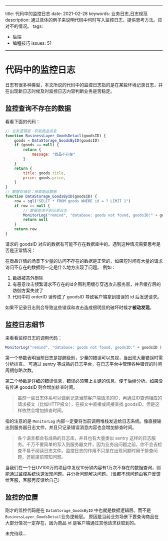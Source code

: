 ----
title: 代码中的监控日志
date: 2021-02-28
keywords: 业务日志,日志规范
description: 通过具体的例子来说明代码中何时写入监控日志，提供思考方法。应对不的情况。
tags:
- 后端
- 编程技巧
issues: 51
----

# 代码中的监控日志

日志有很多种类型，本文所说的代码中的监控日志指的是在某些环境记录日志，并在出现新日志时候及时监控日志内容判断业务是否稳定。


## 监控查询不存在的数据

看看下面的代码：

```js
// 业务逻辑层：获取商品信息
function BusinessLayer_GoodsDetail(goodsID) {
    goods = DataStorage_GoodsByID(goodsID)
    if (goods == null) {
        return {
            message: "商品不存在"
        }
    }
    return {
        title: goods.title,
        price: goods.price,
    }
}
// 数据存储层：获取商品数据
function DataStorage_GoodsByID(goodsID) {
    row = sql("SELCT * FROM goods WHERE id = ? LIMIT 1")
    if row == null {
        // 数据查询不到记录日志
        MonitorLog("remind", "database: goods not found, goodsID:" + goodsID )
        return null
    }
    return row
}
```

请求的 goodsID 对应的数据有可能不存在数据库中的。遇到这种情况需要思考是否是正常情况：

在商品详情的场景下少量的访问不存在的数据是正常的，如果短时间有大量的请求访问不存在的数据则一定是什么地方出现了问题。
例如：

1. 数据被意外删除
2. 有恶意攻击频繁请求不存在的id企图利用缓存穿透攻击服务器，并且缓存层的防御方案失效了
3. 代码中将 orderID 误传成了 goodsID 导致客户端拿到错误的 id 后发送请求。

如果不记录日志则会导致这些错误和攻击造成很明显的破坏时候才**被动发现**。

## 监控日志细节

来看看监控日志的调用代码：

```js
MonitorLog("remind", "database: goods not found, goodsID:" + goodsID )
```

第一个参数表明当前日志是提醒级别，少量的错误可以忽视，当出现大量错误时需分析排查。
可通过 sentry 等成熟的日志平台，在日志平台中管理各种错误的时间周期忽略次数。

第二个参数是详细的错误信息，错误必须带上关键的信息，便于后续分析。如果没有传递 goodsID 则会增加排查时间。

> 虽然一些日志体系可以做到记录当前客户端请求的ID，再通过ID查询相应的请求报文（比如HTTP报文），在报文中直接或间接查找 goodsID。但是这样依然会增加排查时间。

指的注意的是 `MonitorLog` 内部一定要将当前调用堆栈发送给日志系统。像直接输出到服务器日志文件，并且只记录错误消息内容也会增加排查时间。

> 各个语言都会有成熟的日志库，并且也有大量类似 sentry 这样的日志服务。千万不要简单的写入到服务器文件，因为业务出问题之前，你不会去检查不易于阅读日志文件。监控日志的作用不只是在出现问题时用于排查问题，还能提前预知问题。


当我们在一个日UV100万的项目中发现10分钟内容有1万次不存在的数据查询，则能通过监控系统快速发现问题。并分析问题解决问题。（谁都不想问题由客户反馈给客服，客服再反馈给自己）

## 监控的位置

刚才的监控代码是在 `DataStorage_GoodsByID` 中也就是数据逻辑层。而不是 `BusinessLayer_GoodsDetail`业务逻辑层。
原因是当前业务场景下要查询商品在大部分情况一定存在，因为商品 id 是客户端通过其他请求获取到的。

未完待续...
